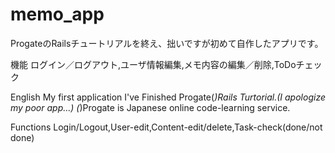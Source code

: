 # memo_app

ProgateのRailsチュートリアルを終え、拙いですが初めて自作したアプリです。

機能
ログイン／ログアウト,ユーザ情報編集,メモ内容の編集／削除,ToDoチェック

English
My first application I've Finished Progate(*)Rails Turtorial.(I apologize my poor app...)
(*)Progate is Japanese online code-learning service.

Functions
Login/Logout,User-edit,Content-edit/delete,Task-check(done/not done)
